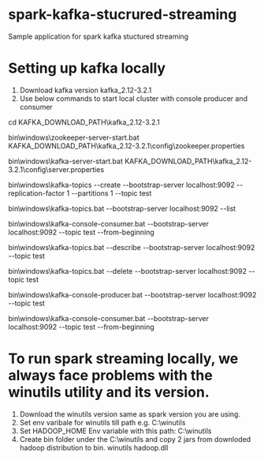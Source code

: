 # spark-kafka-stucrured-streaming
Sample application for spark kafka stuctured streaming

# Setting up kafka locally

1. Download kafka version kafka_2.12-3.2.1
2. Use below commands to start local cluster with console producer and consumer

cd KAFKA_DOWNLOAD_PATH\kafka_2.12-3.2.1

bin\windows\zookeeper-server-start.bat KAFKA_DOWNLOAD_PATH\kafka_2.12-3.2.1\config\zookeeper.properties

bin\windows\kafka-server-start.bat KAFKA_DOWNLOAD_PATH\kafka_2.12-3.2.1\config\server.properties


bin\windows\kafka-topics --create --bootstrap-server localhost:9092 --replication-factor 1 --partitions 1 --topic test


bin\windows\kafka-topics.bat --bootstrap-server localhost:9092 --list

bin\windows\kafka-console-consumer.bat --bootstrap-server localhost:9092 --topic test --from-beginning



bin\windows\kafka-topics.bat --describe --bootstrap-server localhost:9092 --topic test

bin\windows\kafka-topics.bat --delete --bootstrap-server localhost:9092 --topic test

bin\windows\kafka-console-producer.bat --bootstrap-server localhost:9092 --topic test

bin\windows\kafka-console-consumer.bat --bootstrap-server localhost:9092 --topic test --from-beginning

# To run spark streaming locally, we always face problems with the winutils utility and its version.

1. Download the winutils version same as spark version you are using.
2. Set env varibale for winutils till path e.g. C:\winutils
3. Set HADOOP_HOME Env variable with this path: C:\winutils
4. Create bin folder under the C:\winutils and copy 2 jars from downloded hadoop distribution to bin.
winutils
hadoop.dll

